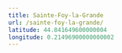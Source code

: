 ```yaml
---
title: Sainte-Foy-la-Grande
url: /sainte-foy-la-grande/
latitude: 44.841649600000004
longitude: 0.21496900000000002
---
```

